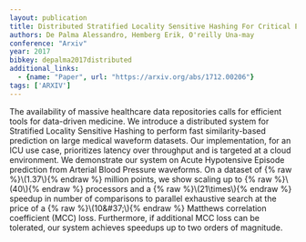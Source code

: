 ```yaml
---
layout: publication
title: Distributed Stratified Locality Sensitive Hashing For Critical Event Prediction In The Cloud
authors: De Palma Alessandro, Hemberg Erik, O'reilly Una-may
conference: "Arxiv"
year: 2017
bibkey: depalma2017distributed
additional_links:
  - {name: "Paper", url: "https://arxiv.org/abs/1712.00206"}
tags: ['ARXIV']
---
```

The availability of massive healthcare data repositories calls for efficient tools for data-driven medicine. We introduce a distributed system for Stratified Locality Sensitive Hashing to perform fast similarity-based prediction on large medical waveform datasets. Our implementation, for an ICU use case, prioritizes latency over throughput and is targeted at a cloud environment. We demonstrate our system on Acute Hypotensive Episode prediction from Arterial Blood Pressure waveforms. On a dataset of \{&#37; raw &#37;\}\\(1.37\\)\{&#37; endraw &#37;\} million points, we show scaling up to \{&#37; raw &#37;\}\\(40\\)\{&#37; endraw &#37;\} processors and a \{&#37; raw &#37;\}\\(21\times\\)\{&#37; endraw &#37;\} speedup in number of comparisons to parallel exhaustive search at the price of a \{&#37; raw &#37;\}\\(10\&#37;\\)\{&#37; endraw &#37;\} Matthews correlation coefficient (MCC) loss. Furthermore, if additional MCC loss can be tolerated, our system achieves speedups up to two orders of magnitude.

